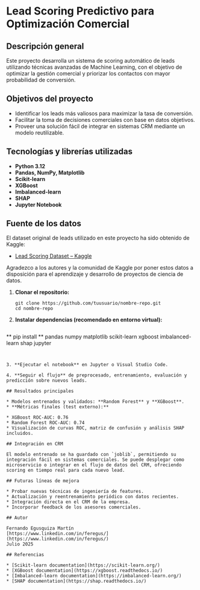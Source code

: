 # Lead Scoring Predictivo para Optimización Comercial

## Descripción general

Este proyecto desarrolla un sistema de scoring automático de leads utilizando técnicas avanzadas de Machine Learning, con el objetivo de optimizar la gestión comercial y priorizar los contactos con mayor probabilidad de conversión.

## Objetivos del proyecto

* Identificar los leads más valiosos para maximizar la tasa de conversión.
* Facilitar la toma de decisiones comerciales con base en datos objetivos.
* Proveer una solución fácil de integrar en sistemas CRM mediante un modelo reutilizable.

## Tecnologías y librerías utilizadas

* **Python 3.12**
* **Pandas, NumPy, Matplotlib**
* **Scikit-learn**
* **XGBoost**
* **Imbalanced-learn**
* **SHAP**
* **Jupyter Notebook**

## Fuente de los datos

El dataset original de leads utilizado en este proyecto ha sido obtenido de Kaggle:

* [Lead Scoring Dataset – Kaggle](https://www.kaggle.com/datasets/amritachatterjee09/lead-scoring-dataset/code)

Agradezco a los autores y la comunidad de Kaggle por poner estos datos a disposición para el aprendizaje y desarrollo de proyectos de ciencia de datos.

1. **Clonar el repositorio:**

   ```
   git clone https://github.com/tuusuario/nombre-repo.git
   cd nombre-repo
   ```

2. **Instalar dependencias (recomendado en entorno virtual):**

   ```
 **  pip install **
   pandas
   numpy
   matplotlib
   scikit-learn
   xgboost
   imbalanced-learn
   shap
   jupyter

   ```


3. **Ejecutar el notebook** en Jupyter o Visual Studio Code.

4. **Seguir el flujo** de preprocesado, entrenamiento, evaluación y predicción sobre nuevos leads.

## Resultados principales

* Modelos entrenados y validados: **Random Forest** y **XGBoost**.
* **Métricas finales (test externo):**

  * XGBoost ROC-AUC: 0.76
  * Random Forest ROC-AUC: 0.74
* Visualización de curvas ROC, matriz de confusión y análisis SHAP incluidos.

## Integración en CRM

El modelo entrenado se ha guardado con `joblib`, permitiendo su integración fácil en sistemas comerciales. Se puede desplegar como microservicio o integrar en el flujo de datos del CRM, ofreciendo scoring en tiempo real para cada nuevo lead.

## Futuras líneas de mejora

* Probar nuevas técnicas de ingeniería de features.
* Actualización y reentrenamiento periódico con datos recientes.
* Integración directa en el CRM de la empresa.
* Incorporar feedback de los asesores comerciales.

## Autor

Fernando Egusquiza Martín
[https://www.linkedin.com/in/feregus/](https://www.linkedin.com/in/feregus/)
Julio 2025

## Referencias

* [Scikit-learn documentation](https://scikit-learn.org/)
* [XGBoost documentation](https://xgboost.readthedocs.io/)
* [Imbalanced-learn documentation](https://imbalanced-learn.org/)
* [SHAP documentation](https://shap.readthedocs.io/)
